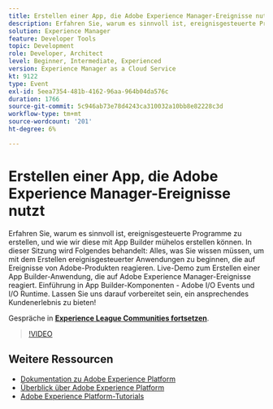 ```yaml
---
title: Erstellen einer App, die Adobe Experience Manager-Ereignisse nutzt
description: Erfahren Sie, warum es sinnvoll ist, ereignisgesteuerte Programme zu erstellen, und wie wir diese mit App Builder mühelos erstellen können. In dieser Sitzung wird alles behandelt, was Sie wissen müssen, um mit dem Erstellen ereignisgesteuerter Anwendungen zu beginnen, die auf Ereignisse aus Adobe-Produkten reagieren. Live-Demo zum Erstellen einer App Builder-Anwendung, die auf Adobe Experience Manager-Ereignisse reagiert. Einführung in App Builder-Komponenten - Adobe I/O Events und I/O Runtime. Lassen Sie uns darauf vorbereitet sein, ein ansprechendes Kundenerlebnis zu bieten!
solution: Experience Manager
feature: Developer Tools
topic: Development
role: Developer, Architect
level: Beginner, Intermediate, Experienced
version: Experience Manager as a Cloud Service
kt: 9122
type: Event
exl-id: 5eea7354-481b-4162-96aa-964b04da576c
duration: 1766
source-git-commit: 5c946ab73e78d4243ca310032a10bb8e82228c3d
workflow-type: tm+mt
source-wordcount: '201'
ht-degree: 6%

---
```


# Erstellen einer App, die Adobe Experience Manager-Ereignisse nutzt

Erfahren Sie, warum es sinnvoll ist, ereignisgesteuerte Programme zu erstellen, und wie wir diese mit App Builder mühelos erstellen können. In dieser Sitzung wird Folgendes behandelt: Alles, was Sie wissen müssen, um mit dem Erstellen ereignisgesteuerter Anwendungen zu beginnen, die auf Ereignisse von Adobe-Produkten reagieren. Live-Demo zum Erstellen einer App Builder-Anwendung, die auf Adobe Experience Manager-Ereignisse reagiert. Einführung in App Builder-Komponenten - Adobe I/O Events und I/O Runtime. Lassen Sie uns darauf vorbereitet sein, ein ansprechendes Kundenerlebnis zu bieten!

Gespräche in **[Experience League Communities fortsetzen](https://adobe.ly/3ipjs8p)**.

>[!VIDEO](https://video.tv.adobe.com/v/337566/?quality=12&learn=on&hidetitle=true)

## Weitere Ressourcen

- [Dokumentation zu Adobe Experience Platform](https://experienceleague.adobe.com/docs/experience-platform.html?lang=de)
- [Überblick über Adobe Experience Platform](https://experienceleague.adobe.com/docs/experience-platform/landing/home.html?lang=de)
- [Adobe Experience Platform-Tutorials](https://experienceleague.adobe.com/docs/platform-learn/tutorials/overview.html?lang=de)
